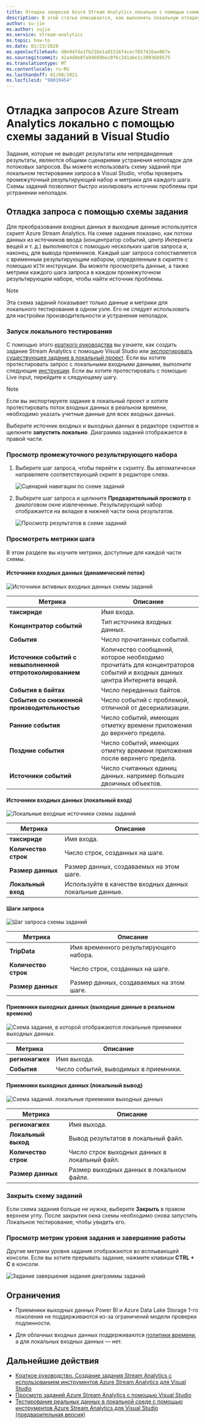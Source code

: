 ```yaml
---
title: Отладка запросов Azure Stream Analytics локально с помощью схемы заданий в Visual Studio
description: В этой статье описывается, как выполнять локальную отладку запросов с помощью схемы заданий в средствах Azure Stream Analytics для Visual Studio.
author: su-jie
ms.author: sujie
ms.service: stream-analytics
ms.topic: how-to
ms.date: 01/23/2020
ms.openlocfilehash: d0e94fda1fb21be1a01516f4cecf657426ae867e
ms.sourcegitcommit: 42a4d0e8fa84609bec0f6c241abe1c20036b9575
ms.translationtype: MT
ms.contentlocale: ru-RU
ms.lasthandoff: 01/08/2021
ms.locfileid: "98019454"
---
```

# <a name="debug-azure-stream-analytics-queries-locally-using-job-diagram-in-visual-studio"></a>Отладка запросов Azure Stream Analytics локально с помощью схемы заданий в Visual Studio

Задания, которые не выводят результаты или непредвиденные результаты, являются общими сценариями устранения неполадок для потоковых запросов. Вы можете использовать схему заданий при локальном тестировании запроса в Visual Studio, чтобы проверить промежуточный результирующий набор и метрики для каждого шага. Схемы заданий позволяют быстро изолировать источник проблемы при устранении неполадок.

## <a name="debug-a-query-using-job-diagram"></a>Отладка запроса с помощью схемы задания

Для преобразования входных данных в выходные данные используется скрипт Azure Stream Analytics. На схеме задания показано, как потоки данных из источников ввода (концентратор событий, центр Интернета вещей и т. д.) выполняются с помощью нескольких шагов запроса и, наконец, для вывода приемников. Каждый шаг запроса сопоставляется с временным результирующим набором, определенным в скрипте с помощью `WITH` инструкции. Вы можете просмотреть данные, а также метрики каждого шага запроса в каждом промежуточном результирующем наборе, чтобы найти источник проблемы.

> [!NOTE]
> Эта схема заданий показывает только данные и метрики для локального тестирования в одном узле. Его не следует использовать для настройки производительности и устранения неполадок.

### <a name="start-local-testing"></a>Запуск локального тестирования

С помощью этого [краткого руководства](stream-analytics-quick-create-vs.md) вы узнаете, как создать задание Stream Analytics с помощью Visual Studio или [экспортировать существующее задание в локальный проект](stream-analytics-vs-tools.md#export-jobs-to-a-project). Если вы хотите протестировать запрос с локальными входными данными, выполните следующие [инструкции](stream-analytics-live-data-local-testing.md). Если вы хотите протестировать с помощью Live input, перейдите к следующему шагу.

> [!NOTE]
> Если вы экспортируете задание в локальный проект и хотите протестировать поток входных данных в реальном времени, необходимо указать учетные данные для всех входных данных.  

Выберите источник входных и выходных данных в редакторе скриптов и щелкните **запустить локально**. Диаграмма заданий отображается в правой части.

### <a name="view-the-intermediate-result-set"></a>Просмотр промежуточного результирующего набора  

1. Выберите шаг запроса, чтобы перейти к скрипту. Вы автоматически направляете соответствующий скрипт в редакторе слева.

   ![Сценарий навигации по схеме заданий](./media/debug-locally-using-job-diagram/navigate-script.png)

2. Выберите шаг запроса и щелкните **Предварительный просмотр** в диалоговом окне извлеченные. Результирующий набор отображается на вкладке в нижней части окна результатов.

   ![Просмотр результатов в схеме заданий](./media/debug-locally-using-job-diagram/preview-result.png)

### <a name="view-step-metrics"></a>Просмотреть метрики шага

В этом разделе вы изучите метрики, доступные для каждой части схемы.

#### <a name="input-sources-live-stream"></a>Источники входных данных (динамический поток)

![Источники активных входных данных схемы заданий](./media/debug-locally-using-job-diagram/live-input.png)

|Метрика|Описание|
|-|-|
|**таксириде**| Имя входа.|
|**Концентратор событий** | Тип источника входных данных.|
|**События**|Число прочитанных событий.|
|**Источники событий с невыполненной отпротоколированием**|Количество сообщений, которое необходимо прочитать для концентраторов событий и входных данных центра Интернета вещей.|
|**События в байтах**|Число переданных байтов.|
| **События со сниженной производительностью**|Число событий с проблемой, отличной от десериализации.|
|**Ранние события**| Число событий, имеющих отметку времени приложения до верхнего предела.|
|**Поздние события**| Число событий, имеющих отметку времени приложения после верхнего предела.|
|**Источники событий**| Число считанных единиц данных. например больших двоичных объектов.|

#### <a name="input-sources-local-input"></a>Источники входных данных (локальный вход)

![Локальные входные источники схемы заданий](./media/debug-locally-using-job-diagram/local-input.png)

|Метрика|Описание|
|-|-|
|**таксириде**| Имя входа.|
|**Количество строк**| Число строк, созданных на шаге.|
|**Размер данных**| Размер данных, создаваемых на этом шаге.|
|**Локальный вход**| Используйте в качестве входных данных локальные данные.|

#### <a name="query-steps"></a>Шаги запроса

![Шаг запроса схемы заданий](./media/debug-locally-using-job-diagram/query-step.png)

|Метрика|Описание|
|-|-|
|**TripData**|Имя временного результирующего набора.|
|**Количество строк**| Число строк, созданных на шаге.|
|**Размер данных**| Размер данных, создаваемых на этом шаге.|
  
#### <a name="output-sinks-live-output"></a>Приемники выходных данных (выходные данные в реальном времени)

![Схема задания, в которой отображаются локальные приемники выходных данных.](./media/debug-locally-using-job-diagram/live-output.png)

|Метрика|Описание|
|-|-|
|**регионагжех**|Имя выхода.|
|**События**|Число событий, выводимых в приемники.|

#### <a name="output-sinks-local-output"></a>Приемники выходных данных (локальный вывод)

![Схема заданий. локальные приемники выходных данных](./media/debug-locally-using-job-diagram/local-output.png)

|Метрика|Описание|
|-|-|
|**регионагжех**|Имя выхода.|
|**Локальный выход**| Вывод результатов в локальный файл.|
|**Количество строк**| Число строк выходных данных в локальный файл.|
|**Размер данных**| Размер выходных данных в локальном файле.|

### <a name="close-job-diagram"></a>Закрыть схему заданий

Если схема задания больше не нужна, выберите **Закрыть** в правом верхнем углу. После закрытия окна схемы необходимо снова запустить Локальное тестирование, чтобы увидеть его.

### <a name="view-job-level-metrics-and-stop-running"></a>Просмотр метрик уровня задания и завершение работы

Другие метрики уровня задания отображаются во всплывающей консоли. Если вы хотите прерывать задание, нажмите клавиши **CTRL + C** в консоли.

![Задание завершения задания диаграммы заданий](./media/debug-locally-using-job-diagram/stop-job.png)

## <a name="limitations"></a>Ограничения

* Приемники выходных данных Power BI и Azure Data Lake Storage 1-го поколения не поддерживаются из-за ограничений модели проверки подлинности.

* Для облачных входных данных поддерживаются [политики времени](./stream-analytics-time-handling.md), а для локальных входных данных — нет.

## <a name="next-steps"></a>Дальнейшие действия

* [Краткое руководство. Создание задания Stream Analytics с использованием инструментов Azure Stream Analytics для Visual Studio](stream-analytics-quick-create-vs.md)
* [Просмотр заданий Azure Stream Analytics с помощью Visual Studio](stream-analytics-vs-tools.md)
* [Тестирование реальных данных в локальной среде с помощью инструментов Azure Stream Analytics для Visual Studio (предварительная версия)](stream-analytics-live-data-local-testing.md)